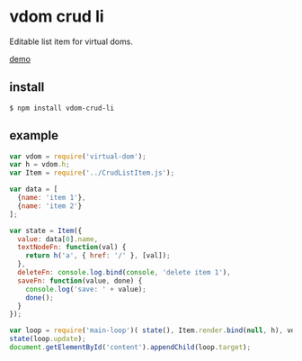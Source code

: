 # vdom crud li

Editable list item for virtual doms.

[demo](http://hallowed-letters.surge.sh/vdom-crud-li)


## install

    $ npm install vdom-crud-li


## example

```js
var vdom = require('virtual-dom');
var h = vdom.h;
var Item = require('../CrudListItem.js');

var data = [
  {name: 'item 1'},
  {name: 'item 2'}
];

var state = Item({
  value: data[0].name,
  textNodeFn: function(val) {
    return h('a', { href: '/' }, [val]);
  },
  deleteFn: console.log.bind(console, 'delete item 1'),
  saveFn: function(value, done) {
    console.log('save: ' + value);
    done();
  }
});

var loop = require('main-loop')( state(), Item.render.bind(null, h), vdom );
state(loop.update);
document.getElementById('content').appendChild(loop.target);
```
